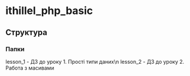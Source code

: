 # ithillel_php_basic
## Структура
### Папки
lesson_1 - ДЗ до уроку 1. Прості типи даних\n
lesson_2 - ДЗ до уроку 2. Работа з масивами
